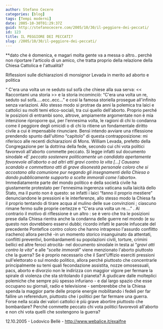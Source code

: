 ```yaml
---
author: Stefano Cecere
categories: [blog]
tags: [Tempi moderni]
date: 2005-10-30T01:29:37Z
guid: http://stefanocecere.com/2005/10/30/il-peggiore-dei-peccati/
id: 123
title: IL PEGGIORE DEI PECCATI?
slug: /2005/10/30/il-peggiore-dei-peccati/
---
```


**dato che è domenica, e magari molta gente va a messa o altro.. perchè non riportare l'articolo di un amico, che tratta proprio della relazione della Chiesa Cattolica e l'attualità?</p> 

Riflessioni sulle dichiarazioni di monsignor Levada in merito ad aborto e politica</strong>

&#x201c; C'era una volta un re seduto sul sofà che chiese alla sua serva: << Raccontami una storia >> e la storia incominciò: &#x201c;C'era una volta un re, seduto sul sofà&#x2026;..ecc..ecc&#x2026;&#x201d; e cos&#xec; la famosa storiella prosegue all'infinito senza variazioni. Allo stesso modo si protrae da anni la polemica tra laici e cattolici su molti temi etico-sociali, tra cui quello dell'aborto. Proprio perch&#xe9; le posizioni di entrambi sono, altrove, ampiamente argomentate non è mia intenzione riproporre qui, per l'ennesima volta, le ragioni di chi lo condanna come il peggiore degli omicidi o di chi lo ritiene un fondamentale diritto civile a cui è impensabile rinunciare. Bens&#xec; intendo avviare una riflessione prendendo spunto dall'ultimo &#x201c;capitolo&#x201d; di questa contrapposizione: mi riferisco alle recenti dichiarazioni di Mons. William Levada, prefetto della Congregazione per la dottrina della fede, secondo cui chi vota politici favorevoli all'aborto commette peccato. Si legge infatti sul documento sinodale _&#xab;E&#xb4; peccato sostenere politicamente un candidato apertamente favorevole all&#xb4;aborto o ad altri atti gravi contro la vita [&#x2026;] Causano scandalo e commettono atti di grave disonestà personale coloro che si accostano alla comunione pur negando gli insegnamenti della Chiesa o dando pubblicamente supporto a scelte immorali come l&#xb4;aborto&#xbb;._ Immediatamente parte del mondo politico e della società civile ha giustamente protestato per l'ennesima ingerenza vaticana sulla laicità dello Stato, ma il punto non è questo: se infatti i laici &#x201c;fanno il proprio mestiere&#x201d; denunciandone le pressioni e le interferenze, allo stesso modo la Chiesa fa il proprio tentando di tirare acqua al mulino delle sue convinzioni ; ciascuno rimane fermo sulle proprie certezze e &#x201c;C'era una volta un re&#x2026;.&#x201d; . Al contrario il motivo di riflessione è un altro : se è vero che tra le posizioni prese dalla Chiesa rientra anche la condanna delle guerre nel mondo (e su questo non dovrebbero esservi dubbi; ricordo infatti le parole infuocate del precedente Pontefice contro coloro che hanno intrapreso l'assurdo conflitto iracheno) allora perch&#xe9; -in un momento storico insanguinato da attentati, conflitti preventivi, bombardamenti su popolazioni civili, torture, crimini bellici ed altre feroci atrocità- nel documento sinodale in testa ai &#x201c;_gravi atti contro la vita_&#x201d; e alle &#x201c;_scelte immorali_&#x201d; viene menzionato l'aborto piuttosto che la guerra? Se è proprio necessario che il Sant'Uffizio eserciti pressioni sull'elettorato o sul mondo politico, allora perch&#xe9; piuttosto che concentrarle principalmente su temi quali fecondazione assistita, nozze omosessuali, pacs, aborto e divorzio non le indirizza con maggior vigore per fermare la spirale di violenza che sta stritolando il pianeta? A giudicare dalle molteplici polemiche che sempre pi&#xf9; spesso infuriano - e dal largo spazio che esse occupano su giornali, radio e televisione - sembrerebbe che la Chiesa spenda la maggior parte delle proprie energie mobilitando i fedeli per far fallire un referendum, piuttosto che i politici per far fermare una guerra. Forse nella scala dei valori cattolici è pi&#xf9; grave abortire piuttosto che bombardare? Perch&#xe9; commette peccato chi vota politici favorevoli all'aborto e non chi vota quelli che sostengono la guerra?

12.10.2005 - Lodovico Bellè - <http://www.webalice.it/exaifne>